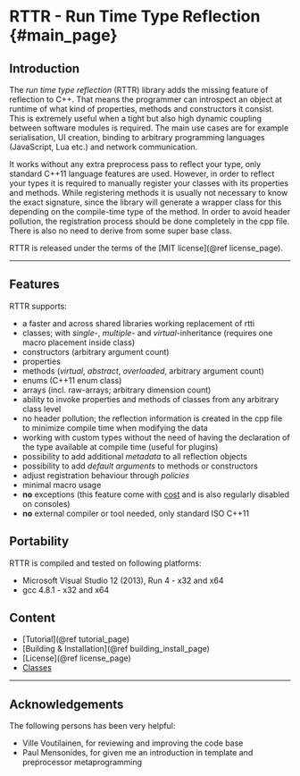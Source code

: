 RTTR - Run Time Type Reflection {#main_page}
===============================

Introduction
------------

The _run time type reflection_ (RTTR) library adds the missing feature of reflection to C++.
That means the programmer can introspect an object at runtime of what kind of properties, methods and constructors it consist.
This is extremely useful when a tight but also high dynamic coupling between software modules is required.
The main use cases are for example serialisation, UI creation, binding to arbitrary programming languages (JavaScript, Lua etc.) and network communication.

It works without any extra preprocess pass to reflect your type, only standard C++11 language features are used.
However, in order to reflect your types it is required to manually register your classes with its properties and methods.
While registering methods it is usually not necessary to know the exact signature, since the library
will generate a wrapper class for this depending on the compile-time type of the method.
In order to avoid header pollution, the registration process should be done completely in the cpp file. There is also no need to derive from some super base class.

RTTR is released under the terms of the [MIT license](@ref license_page).

<hr>

Features
--------
RTTR supports:
- a faster and across shared libraries working replacement of rtti
- classes; with *single*\-, *multiple*\- and *virtual*\-inheritance (requires one macro placement inside class)
- constructors (arbitrary argument count)
- properties
- methods (*virtual*, *abstract*, *overloaded*, arbitrary argument count)
- enums (C++11 enum class)
- arrays (incl. raw-arrays; arbitrary dimension count)
- ability to invoke properties and methods of classes from any arbitrary class level
- no header pollution; the reflection information is created in the cpp file to minimize compile time when modifying the data
- working with custom types without the need of having the declaration of the type available at compile time (useful for plugins)
- possibility to add additional *metadata* to all reflection objects
- possibility to add *default arguments* to methods or constructors
- adjust registration behaviour through *policies*
- minimal macro usage
- **no** exceptions (this feature come with <a target="_blank" href=http://preshing.com/20110807/the-cost-of-enabling-exception-handling/>cost</a> and is also regularly disabled on consoles)
- **no** external compiler or tool needed, only standard ISO C++11

Portability
-----------
RTTR is compiled and tested on following platforms:
- Microsoft Visual Studio 12 (2013), Run 4 - x32 and x64
- gcc 4.8.1 - x32 and x64

Content
-------
- [Tutorial](@ref tutorial_page)
- [Building & Installation](@ref building_install_page)
- [License](@ref license_page)
- [Classes](./annotated.html)

<hr>

Acknowledgements
----------------
The following persons has been very helpful:

- Ville Voutilainen, for reviewing and improving the code base
- Paul Mensonides, for given me an introduction in template and preprocessor metaprogramming

